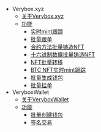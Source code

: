 * Verybox.xyz
    * [关于Verybox.xyz](https://veryboxdoc.github.io/#/veryboxXyz/_about.md)       
    * [功能](https://veryboxdoc.github.io/#/veryboxXyz/feature/_feature.md) 
      * [实时mint跟踪](https://veryboxdoc.github.io/#/veryboxXyz/feature/_mint_live.md)       
      * [批量跟单](https://veryboxdoc.github.io/#/veryboxXyz/feature/_follow_mint.md) 
      * [合约方法批量铸造NFT](https://veryboxdoc.github.io/#/veryboxXyz/feature/_mint_nft.md)       
      * [十六进制数据批量铸造NFT](https://veryboxdoc.github.io/#/veryboxXyz/feature/_0xdata_mint.md) 
      * [NFT批量转移](https://veryboxdoc.github.io/#/veryboxXyz/feature/_collect_nft.md)       
      * [BTC NFT实时mint跟踪](https://veryboxdoc.github.io/#/veryboxXyz/feature/_btc_live.md)
      * [批量生成钱包](https://veryboxdoc.github.io/#/veryboxXyz/feature/_build_wallet.md)
      * [批量挂单](https://veryboxdoc.github.io/#/veryboxXyz/feature/_list_nft.md)                                   
* VeryboxWallet
    * [关于VeryboxWallet](https://veryboxdoc.github.io/#/veryboxWallet/_about.md)  
    * [功能](https://veryboxdoc.github.io/#/veryboxWallet/feature/_feature.md)   
      * [批量创建钱包](https://veryboxdoc.github.io/#/veryboxWallet/feature/_build_wallet.md)       
      * [签名交易](https://veryboxdoc.github.io/#/veryboxWallet/feature/_sign_tx.md)